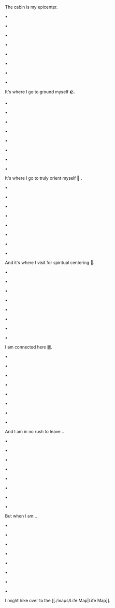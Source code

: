 The cabin is my epicenter.

•

•

•

•

•

•

•

•

It's where I go to ground myself 🪨.

•

•

•

•

•

•

•

•

It's where I go to truly orient myself 🧭 .

•

•

•

•

•

•

•

•

And it's where I visit for spiritual centering 🧲.

•

•

•

•

•

•

•

•

I am connected here ䷤.

•

•

•

•

•

•

•

•

And I am in no rush to leave...

•

•

•

•

•

•

•

•

But when I am...

•

•

•

•

•

•

•

•

I might hike over to the [[./maps/Life Map|Life Map]].
